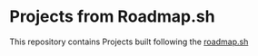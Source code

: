 # Projects from Roadmap.sh

This repository contains Projects built following the [roadmap.sh](https://roadmap.sh/projects) 
